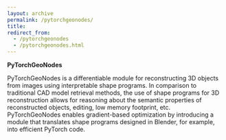 ```yaml
---
layout: archive
permalink: /pytorchgeonodes/
title:
redirect_from:
  - /pytorchgeonodes
  - /pytorchgeonodes.html
---
```


**PyTorchGeoNodes**

PyTorchGeoNodes is a differentiable module for reconstructing 3D objects from images using interpretable shape programs.
In comparison to traditional CAD model retrieval methods, the use of shape programs for 3D reconstruction allows for
reasoning about the semantic properties of reconstructed objects, editing, low memory footprint, etc. PyTorchGeoNodes
enables gradient-based optimization by introducing a module that translates shape programs designed in Blender, for
example, into efficient PyTorch code.